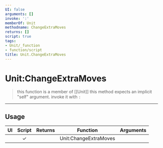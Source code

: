 ```yaml
---
UI: false
arguments: []
invoke: ':'
memberOf: Unit
methodname: ChangeExtraMoves
returns: []
script: true
tags:
- Unit/_function
- function/script
title: Unit.ChangeExtraMoves
---
```

# Unit:ChangeExtraMoves
> this function is a member of [[Unit]]
> this method expects an implicit "self" argument. invoke it with `:`
-----
## Usage
|  UI | Script | Returns | Function | Arguments |
|:---:|:------:|-------:|:--------:|:---------|
| |✓||Unit:ChangeExtraMoves||
